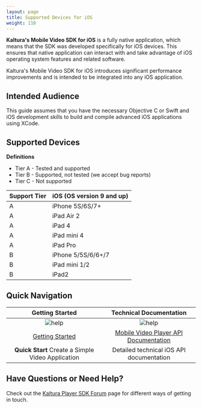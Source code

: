```yaml
---
layout: page
title: Supported Devices for iOS
weight: 110
---
```


**Kaltura's Mobile Video SDK for iOS** is a fully native application, which means that the SDK was developed specifically for iOS devices. This ensures that native application can interact with and take advantage of iOS operating system features and related software. 

Kaltura's Mobile Video SDK for iOS introduces significant performance improvements and is intended to be integrated into any iOS application.

## Intended Audience

This guide assumes that you have the necessary Objective C or Swift and iOS development skills to build and compile advanced iOS applications using XCode.

## Supported Devices  

**Definitions**

* Tier A - Tested and supported
* Tier B - Supported, not tested (we accept bug reports)
* Tier C - Not supported

| Support Tier | iOS (OS version 9 and up) |
|--------------|---------------------------|
| A            |      iPhone 5S/6S/7+      |
| A            |         iPad Air 2        |
| A            | iPad 4                    |
| A            | iPad mini 4               |
| A            |          iPad Pro         |
| B            | iPhone 5/5S/6/6+/7        |
| B            | iPad mini 1/2             |
| B            | iPad2                     |

## Quick Navigation


|                                                      Getting Started                                                     |           Technical Documentation           |
|:------------------------------------------------------------------------------------------------------------------------:|:-------------------------------------------:|
|                                           ![help](./v3-images/getStarted.png)                                           |         ![help](./v3-images/TD.png)        |
| [Getting Started](https://vpaas.kaltura.com/documentation/Mobile-Video-Player-SDKs/v3_iOS_GetStarted.html) | [Mobile Video Player API Documentation](https://kaltura.github.io/playkit/api/ios/core/) |
|                                                     **Quick Start** Create a Simple Video Application                                                   |       Detailed technical iOS API documentation      |


## Have Questions or Need Help?  

Check out the [Kaltura Player SDK Forum](https://forum.kaltura.org/c/playkit) page for different ways of getting in touch.
